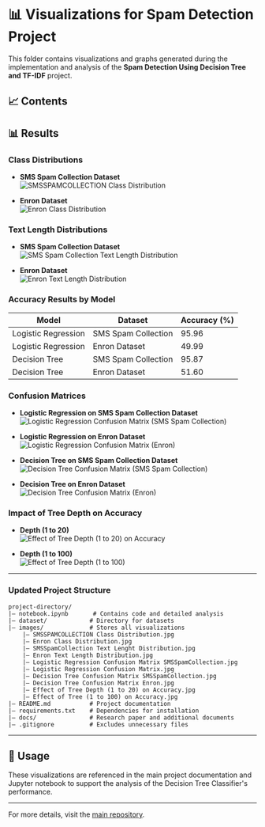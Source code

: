 # 📊 Visualizations for Spam Detection Project

This folder contains visualizations and graphs generated during the implementation and analysis of the **Spam Detection Using Decision Tree and TF-IDF** project.

## 📈 Contents

## 📊 Results

### Class Distributions
- **SMS Spam Collection Dataset**  
  ![SMSSPAMCOLLECTION Class Distribution](https://github.com/saberfazliahmadi/spam-detection-tfidf/blob/main/images/SMSSPAMCOLLECTION%20CLass%20Distribution.jpg)

- **Enron Dataset**  
  ![Enron Class Distribution](images/Enron%20Class%20Distribution.jpg)

### Text Length Distributions
- **SMS Spam Collection Dataset**  
  ![SMS Spam Collection Text Length Distribution](images/SMSSpamCollection%20Text%20Lenght%20Distribution.jpg)

- **Enron Dataset**  
  ![Enron Text Length Distribution](images/Enron%20Text%20Length%20Distribution.jpg)

### Accuracy Results by Model
| Model                | Dataset                 | Accuracy (%) |
|----------------------|-------------------------|--------------|
| Logistic Regression  | SMS Spam Collection    | 95.96        |
| Logistic Regression  | Enron Dataset          | 49.99        |
| Decision Tree        | SMS Spam Collection    | 95.87        |
| Decision Tree        | Enron Dataset          | 51.60        |

### Confusion Matrices
- **Logistic Regression on SMS Spam Collection Dataset**  
  ![Logistic Regression Confusion Matrix (SMS Spam Collection)](images/Logistic%20Regression%20Confusion%20Matrix%20SMSSpamCollection.jpg)

- **Logistic Regression on Enron Dataset**  
  ![Logistic Regression Confusion Matrix (Enron)](images/Logistic%20Regression%20Confusion%20Matrix.jpg)

- **Decision Tree on SMS Spam Collection Dataset**  
  ![Decision Tree Confusion Matrix (SMS Spam Collection)](images/Decision%20Tree%20Confusion%20Matrix%20SMSSpamCollection.jpg)

- **Decision Tree on Enron Dataset**  
  ![Decision Tree Confusion Matrix (Enron)](images/Decision%20Tree%20Confusion%20Matrix%20Enron.jpg)

### Impact of Tree Depth on Accuracy
- **Depth (1 to 20)**  
 ![Effect of Tree Depth (1 to 20) on Accuracy](https://github.com/saberfazliahmadi/spam-detection-tfidf/blob/main/images/Effect%20of%20Tree%20%20Depth%20(1%20to%2020)%20on%20Accuracy.jpg)


- **Depth (1 to 100)**  
  ![Effect of Tree Depth (1 to 100)](images/Effect%20of%20Tree%20(1%20to%20100)%20on%20Accuracy.jpg)

---

### Updated Project Structure

```
project-directory/
|— notebook.ipynb       # Contains code and detailed analysis
|— dataset/            # Directory for datasets
|— images/             # Stores all visualizations
    |— SMSSPAMCOLLECTION Class Distribution.jpg
    |— Enron Class Distribution.jpg
    |— SMSSpamCollection Text Lenght Distribution.jpg
    |— Enron Text Length Distribution.jpg
    |— Logistic Regression Confusion Matrix SMSSpamCollection.jpg
    |— Logistic Regression Confusion Matrix.jpg
    |— Decision Tree Confusion Matrix SMSSpamCollection.jpg
    |— Decision Tree Confusion Matrix Enron.jpg
    |— Effect of Tree Depth (1 to 20) on Accuracy.jpg
    |— Effect of Tree (1 to 100) on Accuracy.jpg
|— README.md           # Project documentation
|— requirements.txt    # Dependencies for installation
|— docs/               # Research paper and additional documents
|— .gitignore          # Excludes unnecessary files
```
---

## 📁 Usage

These visualizations are referenced in the main project documentation and Jupyter notebook to support the analysis of the Decision Tree Classifier's performance.

---

For more details, visit the [main repository](https://github.com/saberfazliahmadi/spam-detection-tfidf).
